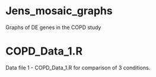 # Jens_mosaic_graphs
Graphs of DE genes in the COPD study 

# COPD_Data_1.R
Data file 1 - COPD_Data_1.R for comparison of 3 conditions.
